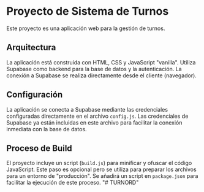 # Proyecto de Sistema de Turnos

Este proyecto es una aplicación web para la gestión de turnos.

## Arquitectura

La aplicación está construida con HTML, CSS y JavaScript "vanilla". Utiliza Supabase como backend para la base de datos y la autenticación. La conexión a Supabase se realiza directamente desde el cliente (navegador).

## Configuración

La aplicación se conecta a Supabase mediante las credenciales configuradas directamente en el archivo `config.js`. Las credenciales de Supabase ya están incluidas en este archivo para facilitar la conexión inmediata con la base de datos.

## Proceso de Build

El proyecto incluye un script (`build.js`) para minificar y ofuscar el código JavaScript. Este paso es opcional pero se utiliza para preparar los archivos para un entorno de "producción". Se añadirá un script en `package.json` para facilitar la ejecución de este proceso.
"# TURNORD" 
